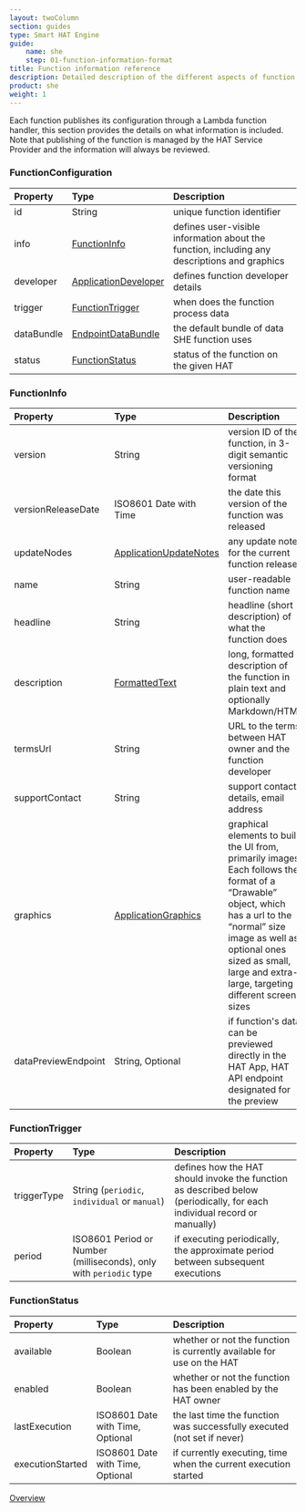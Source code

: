 ```yaml
---
layout: twoColumn
section: guides
type: Smart HAT Engine
guide: 
    name: she
    step: 01-function-information-format
title: Function information reference
description: Detailed description of the different aspects of function encoded within the structure
product: she
weight: 1
---
```


Each function publishes its configuration through a Lambda function handler, this section provides the details on what information is included. Note that publishing of the function is managed by the HAT Service Provider and the information will always be reviewed.

### FunctionConfiguration

| Property   | Type                                                                                                               | Description                                                                                  |
|:-----------|:-------------------------------------------------------------------------------------------------------------------|:---------------------------------------------------------------------------------------------|
| id         | String                                                                                                             | unique function identifier                                                                   |
| info       | [FunctionInfo](#functioninfo)                                                                                      | defines user-visible information about the function, including any descriptions and graphics |
| developer  | [ApplicationDeveloper](/guides/application-management/01-application-information-format.html#applicationdeveloper) | defines function developer details                                                           |
| trigger    | [FunctionTrigger](#functiontrigger)                                                                                | when does the function process data                                                          |
| dataBundle | [EndpointDataBundle](/guides/data-bundling)                                                                        | the default bundle of data SHE function uses                                                 |
| status     | [FunctionStatus](#functionstatus)                                                                                  | status of the function on the given HAT                                                      |

### FunctionInfo

| Property            | Type                                                                                                                   | Description                                                                                                                                                                                                                                            |
|:--------------------|:-----------------------------------------------------------------------------------------------------------------------|:-------------------------------------------------------------------------------------------------------------------------------------------------------------------------------------------------------------------------------------------------------|
| version             | String                                                                                                                 | version ID of the function, in 3-digit semantic versioning format                                                                                                                                                                                      |
| versionReleaseDate  | ISO8601 Date with Time                                                                                                 | the date this version of the function was released                                                                                                                                                                                                     |
| updateNodes         | [ApplicationUpdateNotes](/guides/application-management/01-application-information-format.html#applicationupdatenotes) | any update notes for the current function release                                                                                                                                                                                                      |
| name                | String                                                                                                                 | user-readable function name                                                                                                                                                                                                                            |
| headline            | String                                                                                                                 | headline (short description) of what the function does                                                                                                                                                                                                 |
| description         | [FormattedText](/guides/application-management/01-application-information-format.html#formattedtext)                   | long, formatted description of the function in plain text and optionally Markdown/HTML                                                                                                                                                                 |
| termsUrl            | String                                                                                                                 | URL to the terms between HAT owner and the function developer                                                                                                                                                                                          |
| supportContact      | String                                                                                                                 | support contact details, email address                                                                                                                                                                                                                 |
| graphics            | [ApplicationGraphics](/guides/application-management/01-application-information-format.html#applicationgraphics)       | graphical elements to build the UI from, primarily images. Each follows the format of a “Drawable” object, which has a url to the “normal” size image as well as optional ones sized as small, large and extra-large, targeting different screen sizes |
| dataPreviewEndpoint | String, Optional                                                                                                       | if function's data can be previewed directly in the HAT App, HAT API endpoint designated for the preview                                                                                                                                               |

### FunctionTrigger

| Property    | Type                                                               | Description                                                                                                              |
|:------------|:-------------------------------------------------------------------|:-------------------------------------------------------------------------------------------------------------------------|
| triggerType | String (`periodic`, `individual` or `manual`)                      | defines how the HAT should invoke the function as described below (periodically, for each individual record or manually) |
| period      | ISO8601 Period or Number (milliseconds), only with `periodic` type | if executing periodically, the approximate period between subsequent executions                                          |

### FunctionStatus

| Property         | Type                             | Description                                                             |
|:-----------------|:---------------------------------|:------------------------------------------------------------------------|
| available        | Boolean                          | whether or not the function is currently available for use on the HAT   |
| enabled          | Boolean                          | whether or not the function has been enabled by the HAT owner           |
| lastExecution    | ISO8601 Date with Time, Optional | the last time the function was successfully executed (not set if never) |
| executionStarted | ISO8601 Date with Time, Optional | if currently executing, time when the current execution started         |



<nav class="pager-nav">
    <a href="/">Overview</a>
    <a href="" style="display:none;"></a>
</nav>
